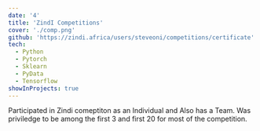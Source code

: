 ```yaml
---
date: '4'
title: 'ZindI Competitions'
cover: './comp.png'
github: 'https://zindi.africa/users/steveoni/competitions/certificate'
tech:
  - Python
  - Pytorch
  - Sklearn
  - PyData
  - Tensorflow
showInProjects: true
---
```


Participated in Zindi comeptiton as an Individual and Also has a Team. Was priviledge to be among the first 3 and first 20 for most of the competition.
